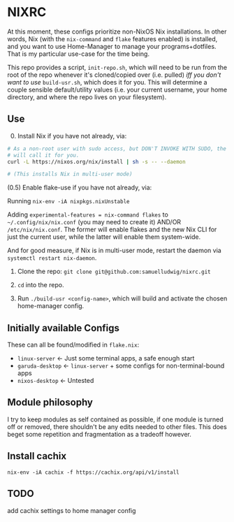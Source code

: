 # NIXRC

At this moment, these configs prioritize non-NixOS Nix installations. In other
words, Nix (with the `nix-command` and `flake` features enabled) is installed,
and you want to use Home-Manager to manage your programs+dotfiles. That is my
particular use-case for the time being.

This repo provides a script, `init-repo.sh`, which will need to be run from the
root of the repo whenever it's cloned/copied over (i.e. pulled) _iff you don't
want to use_ `build-usr.sh`, which does it for you. This will determine a
couple sensible default/utility values (i.e. your current username, your home
directory, and where the repo lives on your filesystem).

## Use

0) Install Nix if you have not already, via:

```bash 
# As a non-root user with sudo access, but DON'T INVOKE WITH SUDO, the script
# will call it for you.
curl -L https://nixos.org/nix/install | sh -s -- --daemon

# (This installs Nix in multi-user mode)
```

(0.5) Enable flake-use if you have not already, via:

Running `nix-env -iA nixpkgs.nixUnstable`

Adding `experimental-features = nix-command flakes` to `~/.config/nix/nix.conf`
(you may need to create it) AND/OR `/etc/nix/nix.conf`. The former will enable
flakes and the new Nix CLI for just the current user, while the latter will
enable them system-wide.

And for good measure, if Nix is in multi-user mode, restart the daemon via
`systemctl restart nix-daemon`.

1) Clone the repo: `git clone git@github.com:samuelludwig/nixrc.git`

2) `cd` into the repo.

3) Run `./build-usr <config-name>`, which will build and activate the chosen
home-manager config.


## Initially available Configs

These can all be found/modified in `flake.nix`:

- `linux-server` <- Just some terminal apps, a safe enough start
- `garuda-desktop` <- `linux-server` + some configs for non-terminal-bound apps
- `nixos-desktop` <- Untested

## Module philosophy

I try to keep modules as self contained as possible, if one module is turned
off or removed, there shouldn't be any edits needed to other files. This does
beget some repetition and fragmentation as a tradeoff however.

## Install cachix

```
nix-env -iA cachix -f https://cachix.org/api/v1/install
```

## TODO

add cachix settings to home manager config
